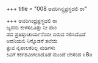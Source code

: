 +++
title = "008 ಅವರಿಗಿನ್ದ್ರಪ್ರಸ್ಥದಲಿ ರಾ"

+++
ಅವರಿಗಿಂದ್ರಪ್ರಸ್ಥದಲಿ ರಾ   
ಜ್ಯವನು ಕುಳಸಹಿತಿತ್ತು ನೀ ಪಾಂ   
ಡವ ಪ್ರತಿಷ್ಠಾಚಾರ್ಯನೆಂಬೀ ಬಿರುದ ಸಲಿಸಿದೊಡೆ   
ಅವನಿಯಲಿ ನಿನ್ನೊಡನೆ ತಲೆಯೆ   
ತ್ತುವ ನೃಪಾಲಕರಿಲ್ಲ ನುಡಿಗಳು   
ಕಿವಿಗೆ ಕರ್ಕಶವೀಗಲಾದೊಡೆ ಮುಂದೆ ಲೇಸೆಂದ    ॥8॥
